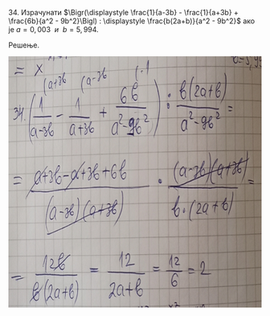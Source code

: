 $34.$ Израчунати $\Bigr(\displaystyle \frac{1}{a-3b} - \frac{1}{a+3b} + \frac{6b}{a^2 - 9b^2}\Bigl) : \displaystyle \frac{b(2a+b)}{a^2 - 9b^2}$ aко је $a = 0,003 ~~и~~ b = 5,994.$

Решење.

<img width="800" height="500" src="slike/34.jpg"><br>
